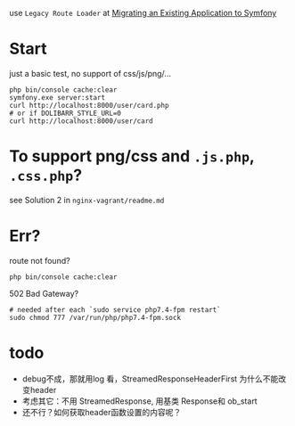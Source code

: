 
use `Legacy Route Loader` at [Migrating an Existing Application to Symfony](https://symfony.com/doc/current/migration.html#booting-symfony-in-a-front-controller)

# Start

just a basic test, no support of css/js/png/...
```
php bin/console cache:clear 
symfony.exe server:start
curl http://localhost:8000/user/card.php
# or if DOLIBARR_STYLE_URL=0
curl http://localhost:8000/user/card
```

# To support png/css and `.js.php`, `.css.php`?  

see  Solution 2 in  `nginx-vagrant/readme.md`

# Err?

route not found?
```
php bin/console cache:clear
```

502 Bad Gateway?
```
# needed after each `sudo service php7.4-fpm restart`
sudo chmod 777 /var/run/php/php7.4-fpm.sock 
```

# todo
- debug不成，那就用log 看，StreamedResponseHeaderFirst 为什么不能改变header
- 考虑其它：不用 StreamedResponse, 用基类 Response和 ob_start
- 还不行？如何获取header函数设置的内容呢？